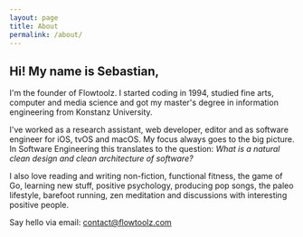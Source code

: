 ```yaml
---
layout: page
title: About
permalink: /about/
---
```


## Hi! My name is Sebastian,

I'm the founder of Flowtoolz. I started coding in 1994, studied fine arts, computer and media science and got my master's degree in information engineering from Konstanz University.

I've worked as a research assistant, web developer, editor and as software engineer for iOS, tvOS and macOS. My focus always goes to the big picture. In Software Engineering this translates to the question: <i>What is a natural clean design and clean architecture of software?</i>

I also love reading and writing non-fiction, functional fitness, the game of Go, learning new stuff, positive psychology, producing pop songs, the paleo lifestyle, barefoot running, zen meditation and discussions with interesting positive people.

Say hello via email: <a class="u-email" href="mailto:{{ site.email }}">contact@flowtoolz.com</a>
